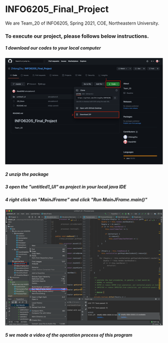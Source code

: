 # INFO6205_Final_Project
We are Team_20 of INFO6205, Spring 2021, COE, Northeastern University. 

### To execute our project, please follows below instructions.

##### 1 download our codes to your local computer

![Find Download](https://github.com/XiaoQ162/TuChuang/blob/main/INFO6205/001.png)

##### 2 unzip the package

##### 3 open the "untitled1_UI" as project in your local java IDE 

##### 4 right click on "MainJFrame" and click "Run MainJFrame.main()"

![Run MainJFrame](https://github.com/XiaoQ162/TuChuang/blob/main/INFO6205/002.png)

##### 5 we made a video of the operation process of this program

